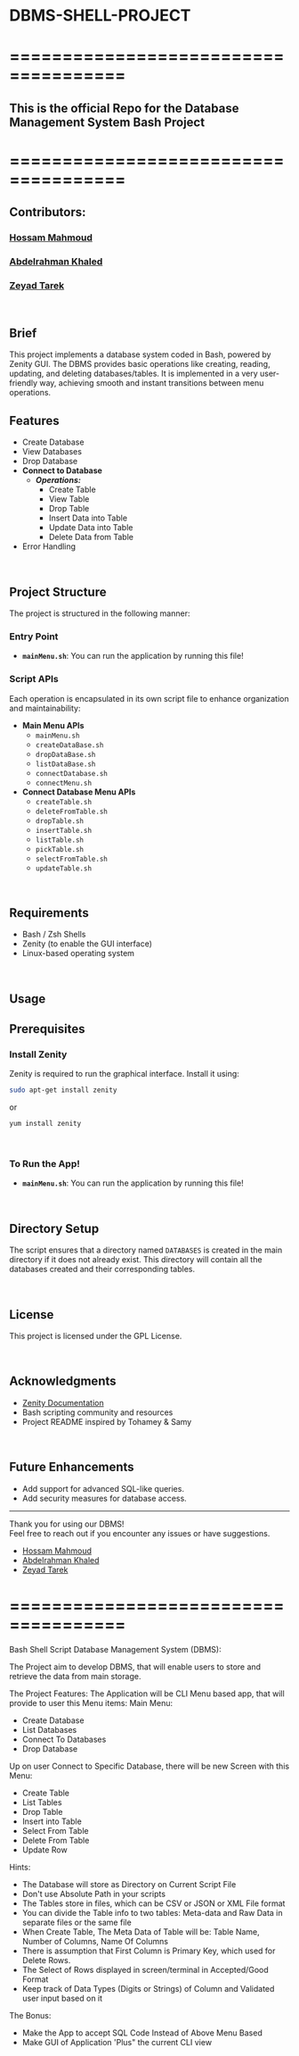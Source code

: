 # DBMS-SHELL-PROJECT

=====================================
=====================================

## This is the official Repo for the Database Management System Bash Project

=====================================
=====================================

## Contributors:
### [Hossam Mahmoud](hossam.uddin1@gmail.com)
### [Abdelrahman Khaled](Abdelrahmankhalid27@gmail.com)
### [Zeyad Tarek](ziadtarekmohamed32@gmail.com)
<br>

## Brief
This project implements a database system coded in Bash, powered by Zenity GUI.
The DBMS provides basic operations like creating, reading, updating, and deleting databases/tables. It is implemented in a very user-friendly way, achieving smooth and instant transitions between menu operations.

## Features
  - Create Database
  - View Databases
  - Drop Database
  - **Connect to Database**
    - ***Operations:***
      - Create Table
      - View Table
      - Drop Table
      - Insert Data into Table
      - Update Data into Table
      - Delete Data from Table
  - Error Handling
<br>

## Project Structure
The project is structured in the following manner:


### Entry Point
- **`mainMenu.sh`**: You can run the application by running this file!


### Script APIs
Each operation is encapsulated in its own script file to enhance organization and maintainability:

- **Main Menu APIs**
  - `mainMenu.sh`
  - `createDataBase.sh`
  - `dropDataBase.sh`
  - `listDataBase.sh`
  - `connectDatabase.sh`
  - `connectMenu.sh`
- **Connect Database Menu APIs**
  - `createTable.sh`
  - `deleteFromTable.sh`
  - `dropTable.sh`
  - `insertTable.sh`
  - `listTable.sh`
  - `pickTable.sh`
  - `selectFromTable.sh`
  - `updateTable.sh`

<br>

## Requirements
- Bash / Zsh Shells
- Zenity (to enable the GUI interface)
- Linux-based operating system

<br>

## Usage
## Prerequisites
### Install Zenity
Zenity is required to run the graphical interface. Install it using:
```bash
sudo apt-get install zenity
```
or
```bash
yum install zenity
```

<br>

### To Run the App!
- **`mainMenu.sh`**: You can run the application by running this file!

<br>

## Directory Setup
The script ensures that a directory named `DATABASES` is created in the main directory if it does not already exist. This directory will contain all the databases created and their corresponding tables.

<br>

## License
This project is licensed under the GPL License.

<br>

## Acknowledgments
- [Zenity Documentation](https://help.gnome.org/users/zenity/stable/)
- Bash scripting community and resources
- Project README inspired by Tohamey & Samy

<br>

## Future Enhancements
- Add support for advanced SQL-like queries.
- Add security measures for database access.

---

Thank you for using our DBMS!  
Feel free to reach out if you encounter any issues or have suggestions.
- [Hossam Mahmoud](hossam.uddin1@gmail.com)
- [Abdelrahman Khaled](Abdelrahmankhalid27@gmail.com)
- [Zeyad Tarek](ziadtarekmohamed32@gmail.com)


=====================================
=====================================

Bash Shell Script Database Management System (DBMS):

The Project aim to develop DBMS, that will enable users to store and retrieve the data from main storage.

The Project Features:
The Application will be CLI Menu based app, that will provide to user this Menu items:
Main Menu:
- Create Database
- List Databases
- Connect To Databases
- Drop Database

Up on user Connect to Specific Database, there will be new Screen with this Menu:
- Create Table 
- List Tables
- Drop Table
- Insert into Table
- Select From Table
- Delete From Table
- Update Row

Hints:
- The Database will store as Directory on Current Script File
- Don't use Absolute Path in your scripts
- The Tables store in files, which can be CSV or JSON or XML File format
- You can divide the Table info to two tables: Meta-data and Raw Data in separate files or the same file
- When Create Table, The Meta Data of Table will be: Table Name, Number of Columns, Name Of Columns
- There is assumption that First Column is Primary Key, which used for Delete Rows.
- The Select of Rows displayed in screen/terminal in Accepted/Good Format
- Keep track of Data Types (Digits or Strings) of Column and Validated user input based on it

The Bonus:
- Make the App to accept SQL Code Instead of Above Menu Based
- Make GUI of Application 'Plus" the current CLI view
